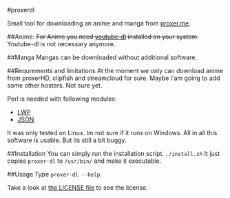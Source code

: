 #proxerdl

Small tool for downloading an anime and manga from [proxer.me](http://proxer.me).

##Anime:
~~For Anime you need [youtube-dl](https://rg3.github.io/youtube-dl/) installed on your system.~~
Youtube-dl is not necessary anymore. 

##Manga
Mangas can be downloaded without additional software.

##Requrements and limitations
At the moment we only can download anime from proxerHD, clipfish and streamcloud for sure.
Maybe i'am going to add some other hosters. Not sure yet.

Perl is needed with following modules:
- [LWP](http://search.cpan.org/~ether/libwww-perl-6.15/lib/LWP.pm)
- [JSON](http://search.cpan.org/~makamaka/JSON-2.90/lib/JSON.pm)

It was only tested on Linux. Im not sure if it runs on Windows.
All in all this software is usable. But its still a bit buggy.

##Installation
You can simply run the installation script.
`./install.sh`
It just copies `proxer-dl` to `/usr/bin/` and make it executable.

##Usage
Type `proxer-dl --help`.

Take a look at [the LICENSE file](https://github.com/cuechan/proxerdl/blob/master/LICENSE) to see the license.
